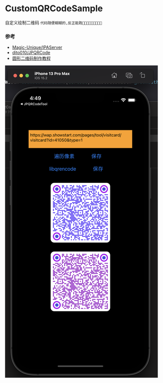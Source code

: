 # CustomQRCodeSample
自定义绘制二维码 `代码随便糊糊的,反正能跑🤪🤪🤪🤪🤪🤪🤪🤪🤪`

### 参考
* [Magic-Unique/IPAServer](https://github.com/Magic-Unique/IPAServer)
* [dito010/JPQRCode](https://github.com/dito010/JPQRCode)
* [圆形二维码制作教程](https://www.zcool.com.cn/article/ZMzgzMDky.html)

![](./screenshot3.png)
